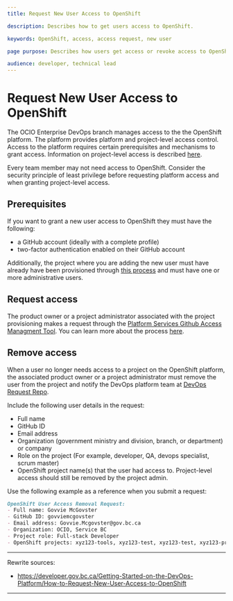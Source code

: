 ```yaml
---
title: Request New User Access to OpenShift

description: Describes how to get users access to OpenShift.

keywords: OpenShift, access, access request, new user

page purpose: Describes how users get access or revoke access to OpenShift and the prerequisites.

audience: developer, technical lead
---
```


# Request New User Access to OpenShift

The OCIO Enterprise DevOps branch manages access to the the OpenShift platform. The platform provides platform and project-level access control. Access to the platform requires certain prerequisites and mechanisms to grant access. Information on project-level access is described [here](./access-to-github-repositories-projects.md).

Every team member may not need access to OpenShift. Consider the security principle of least privilege before requesting platform access and when granting project-level access.

## Prerequisites

If you want to grant a new user access to OpenShift they must have the following:

- a GitHub account (ideally with a complete profile)
- two-factor authentication enabled on their GitHub account

Additionally, the project where you are adding the new user must have already have been provisioned through [this process](StartingANewProject.md) and must have one or more administrative users.

## Request access

The product owner or a project administrator associated with the project provisioning makes a request through the [Platform Services Github Access Managment Tool](https://just-ask-web-bdec76-prod.apps.silver.devops.gov.bc.ca/). You can learn more about the process [here](https://www.youtube.com/watch?v=IvdPyx2-qm0).

## Remove access

When a user no longer needs access to a project on the OpenShift platform, the associated product owner or a project administrator must remove the user from the project and notify the DevOps platform team at [DevOps Request Repo](https://github.com/BCDevOps/devops-requests).

Include the following user details in the request:

* Full name
* GitHub ID
* Email address
* Organization (government ministry and division, branch, or department) or company
* Role on the project (For example, developer, QA, devops specialist, scrum master)
* OpenShift project name(s) that the user had access to. Project-level access should still be removed by the project admin.

Use the following example as a reference when you submit a request:

```markdown
OpenShift User Access Removal Request:
- Full name: Govvie McGovster
- GitHub ID: govviemcgovster
- Email address: Govvie.Mcgovster@gov.bc.ca
- Organization: OCIO, Service BC
- Project role: Full-stack Developer
- OpenShift projects: xyz123-tools, xyz123-test, xyz123-test, xyz123-prod  
```
---
Rewrite sources:
* https://developer.gov.bc.ca/Getting-Started-on-the-DevOps-Platform/How-to-Request-New-User-Access-to-OpenShift
---
